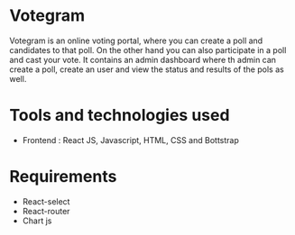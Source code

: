 # Votegram

Votegram is an online voting portal, where you can create a poll and candidates to that poll. On the other hand you can also participate in a poll and cast your vote. It contains an admin dashboard where th admin can create a poll, create an user and view the status and results of the pols as well.

# Tools and technologies used

- Frontend : React JS, Javascript, HTML, CSS and Bottstrap

# Requirements

- React-select
- React-router
- Chart js
